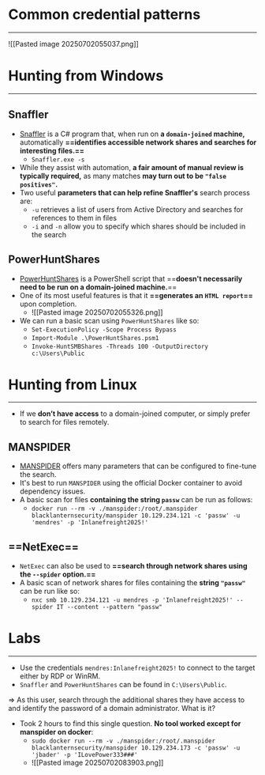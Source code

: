 # Common credential patterns
---
![[Pasted image 20250702055037.png]]

# Hunting from Windows
---
## Snaffler
- [Snaffler](https://github.com/SnaffCon/Snaffler) is a C# program that, when run on **a `domain-joined` machine,** automatically **==identifies accessible network shares and searches for interesting files.==**
	- `Snaffler.exe -s`
- While they assist with automation, **a fair amount of manual review is typically required,** as many matches **may turn out to be `"false positives"`.**
- Two useful **parameters that can help refine Snaffler's** search process are:
	- `-u` retrieves a list of users from Active Directory and searches for references to them in files
	- `-i` and `-n` allow you to specify which shares should be included in the search

## PowerHuntShares
- [PowerHuntShares](https://github.com/NetSPI/PowerHuntShares) is a PowerShell script that ==**doesn't necessarily need to be run on a domain-joined machine.**==
- One of its most useful features is that it **==generates an `HTML report`==** upon completion.
	- ![[Pasted image 20250702055326.png]]
- We can run a basic scan using `PowerHuntShares` like so:
	- `Set-ExecutionPolicy -Scope Process Bypass`
	- `Import-Module .\PowerHuntShares.psm1`
	- `Invoke-HuntSMBShares -Threads 100 -OutputDirectory c:\Users\Public`

# Hunting from Linux
---
- If we **don’t have access** to a domain-joined computer, or simply prefer to search for files remotely.
## MANSPIDER
- [MANSPIDER](https://github.com/blacklanternsecurity/MANSPIDER) offers many parameters that can be configured to fine-tune the search.
- It's best to run `MANSPIDER` using the official Docker container to avoid dependency issues.
- A basic scan for files **containing the string `passw`** can be run as follows:
	- `docker run --rm -v ./manspider:/root/.manspider blacklanternsecurity/manspider 10.129.234.121 -c 'passw' -u 'mendres' -p 'Inlanefreight2025!'`

## ==NetExec==
- `NetExec` can also be used to **==search through network shares using the `--spider` option.==**
- A basic scan of network shares for files containing the **string `"passw"`** can be run like so:
	- `nxc smb 10.129.234.121 -u mendres -p 'Inlanefreight2025!' --spider IT --content --pattern "passw"`



# Labs
---
- Use the credentials `mendres:Inlanefreight2025!` to connect to the target either by RDP or WinRM.
- `Snaffler` and `PowerHuntShares` can be found in `C:\Users\Public`.


=> As this user, search through the additional shares they have access to and identify the password of a domain administrator. What is it?
- Took 2 hours to find this single question. **No tool worked except for manspider on docker**:
	- `sudo docker run --rm -v ./manspider:/root/.manspider blacklanternsecurity/manspider 10.129.234.173 -c 'passw' -u 'jbader' -p 'ILovePower333###'`
	- ![[Pasted image 20250702083903.png]]